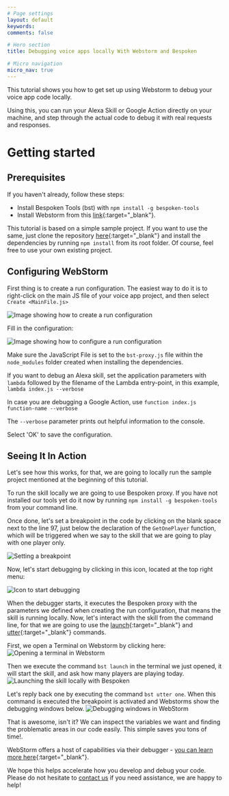 ```yaml
---
# Page settings
layout: default
keywords:
comments: false

# Hero section
title: Debugging voice apps locally With Webstorm and Bespoken

# Micro navigation
micro_nav: true
---
```

This tutorial shows you how to get set up using Webstorm to debug your voice app code locally.

Using this, you can run your Alexa Skill or Google Action directly on your machine, and step through the actual code to debug it with real requests and responses.

# **Getting started**

## **Prerequisites**
If you haven't already, follow these steps:
* Install Bespoken Tools (bst) with `npm install -g bespoken-tools`
* Install Webstorm from this [link](https://www.jetbrains.com/webstorm/download){:target="_blank"}.

This tutorial is based on a simple sample project. If you want to use the same, just clone the repository [here](https://github.com/bespoken-samples/GuessThePrice){:target="_blank"} and install the dependencies by running `npm install` from its root folder. Of course, feel free to use your own existing project.

## **Configuring WebStorm**
First thing is to create a run configuration. The easiest way to do it is to right-click on the main JS file of your voice app project, and then select `Create <MainFile.js>`

![Image showing how to create a run configuration][Create-Run-Config]

Fill in the configuration:

![Image showing how to configure a run configuration][Create-Run-Config2]

Make sure the JavaScript File is set to the `bst-proxy.js` file within the `node_modules` folder created when installing the dependencies.

If you want to debug an Alexa skill, set the application parameters with `lambda` followed by the filename of the Lambda entry-point, in this example, `lambda index.js --verbose`

In case you are debugging a Google Action, use `function index.js function-name --verbose`

The `--verbose` parameter prints out helpful information to the console.

Select 'OK' to save the configuration.

## **Seeing It In Action**
Let's see how this works, for that, we are going to locally run the sample project mentioned at the beginning of this tutorial.

To run the skill locally we are going to use Bespoken proxy. If you have not installed our tools yet do it now by running `npm install -g bespoken-tools` from your command line.

Once done, let's set a breakpoint in the code by clicking on the blank space next to the line 97, just below the declaration of the `GetOnePlayer` function, which will be triggered when we say to the skill that we are going to play with one player only.

![Setting a breakpoint][Create-Run-Config4]

Now, let's start debugging by clicking in this icon, located at the top right menu:

![Icon to start debugging][Create-Run-Config3]

When the debugger starts, it executes the Bespoken proxy with the parameters we defined when creating the run configuration, that means the skill is running locally. Now, let's interact with the skill from the command line, for that we are going to use the [launch](https://read.bespoken.io/cli/commands/#launch){:target="_blank"} and [utter](https://read.bespoken.io/cli/commands/#utter){:target="_blank"} commands.

First, we open a Terminal on Webstorm by clicking here:
![Opening a terminal in Webstorm][Create-Run-Config5]

Then we execute the command `bst launch` in the terminal we just opened, it will start the skill, and ask how many players are playing today.
![Launching the skill locally with Bespoken][Create-Run-Config6]

Let's reply back one by executing the command `bst utter one`. When this command is executed the breakpoint is activated and Webstorms show the debugging windows below.
![Debugging windows in WebStorm][Create-Run-Config7]

That is awesome, isn't it? We can inspect the variables we want and finding the problematic areas in our code easily. This simple saves you tons of time!.

WebStorm offers a host of capabilities via their debugger - [you can learn more here](https://www.jetbrains.com/help/webstorm/running-and-debugging-node-js.html){:target="_blank"}.

We hope this helps accelerate how you develop and debug your code. Please do not hesitate to [contact us](mailto:contact@bespoken.io) if you need assistance, we are happy to help!



<!-- Images references -->
[Create-Run-Config]: /assets/images/Tutorials-webstormDebug-1.png "Creating a run configuration"
[Create-Run-Config2]: /assets/images/Tutorials-webstormDebug-2.png "Setting up a run configuration"
[Create-Run-Config3]: /assets/images/Tutorials-webstormDebug-3.png "Start debugging by clicking this icon"
[Create-Run-Config4]: /assets/images/Tutorials-webstormDebug-4.png "Setting up a breakpoint"
[Create-Run-Config5]: /assets/images/Tutorials-webstormDebug-5.png "Opening a terminal in Webstorm"
[Create-Run-Config6]: /assets/images/Tutorials-webstormDebug-6.png "Launching the skill locally with Bespoken"
[Create-Run-Config7]: /assets/images/Tutorials-webstormDebug-7.png "Debugging window in WebStorm"